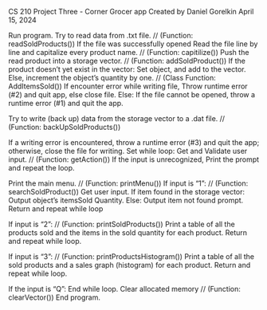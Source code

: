 CS 210 Project Three - Corner Grocer app
Created by Daniel Gorelkin
April 15, 2024
  
Run program.
Try to read data from .txt file.											// (Function: readSoldProducts())
If the file was successfully opened
	Read the file line by line and capitalize every product name.							// (Function: capitilize())
	Push the read product into a storage vector.									// (Function: addSoldProduct())
		If the product doesn’t yet exist in the vector:
			Set object, and add to the vector.
		Else, increment the object’s quantity by one.								// (Class Function: AddItemsSold())
	If encounter error while writing file, Throw runtime error (#2) and quit app, else close file.
Else: If the file cannot be opened, throw a runtime error (#1) and quit the app.
 
Try to write (back up) data from the storage vector to a .dat file.							// (Function: backUpSoldProducts())
  
If a writing error is encountered, throw a runtime error (#3) and quit the app; otherwise, close the file for writing.
Set while loop:
Get and Validate user input.												// (Function: getAction())
If the input is unrecognized, Print the prompt and repeat the loop.
 
Print the main menu.													// (Function: printMenu())
If input is “1”:													// (Function: searchSoldProduct())
	Get user input.
		If item found in the storage vector: Output object’s itemsSold Quantity.
		Else: Output item not found prompt.
	Return and repeat while loop
 
If input is “2”: 													// (Function: printSoldProducts())
	Print a table of all the products sold and the items in the sold quantity for each product.
Return and repeat while loop.
 
If input is “3”: 													// (Function: printProductsHistogram())
	Print a table of all the sold products and a sales graph (histogram) for each product.
Return and repeat while loop.
 
If the input is “Q”: 
End while loop.
Clear allocated memory													// (Function: clearVector())
End program.
